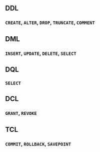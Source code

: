 ## DDL

### `CREATE`, `ALTER`, `DROP`, `TRUNCATE`, `COMMENT`

## DML

### `INSERT`, `UPDATE`, `DELETE`, `SELECT`

## DQL

### `SELECT`

## DCL

### `GRANT`, `REVOKE`

## TCL

### `COMMIT`, `ROLLBACK`, `SAVEPOINT`